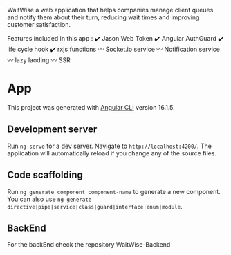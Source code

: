WaitWise a web application that helps companies manage client queues and notify them about their turn, reducing wait times and improving customer satisfaction.

Features included in this app :
✔️ Jason Web Token
✔️ Angular AuthGuard
✔️ life cycle hook
✔️ rxjs functions
〰️ Socket.io service
〰️ Notification service
〰️ lazy laoding
〰️ SSR

# App

This project was generated with [Angular CLI](https://github.com/angular/angular-cli) version 16.1.5.

## Development server

Run `ng serve` for a dev server. Navigate to `http://localhost:4200/`. The application will automatically reload if you change any of the source files.

## Code scaffolding

Run `ng generate component component-name` to generate a new component. You can also use `ng generate directive|pipe|service|class|guard|interface|enum|module`.

## BackEnd 

For the backEnd check the repository WaitWise-Backend
